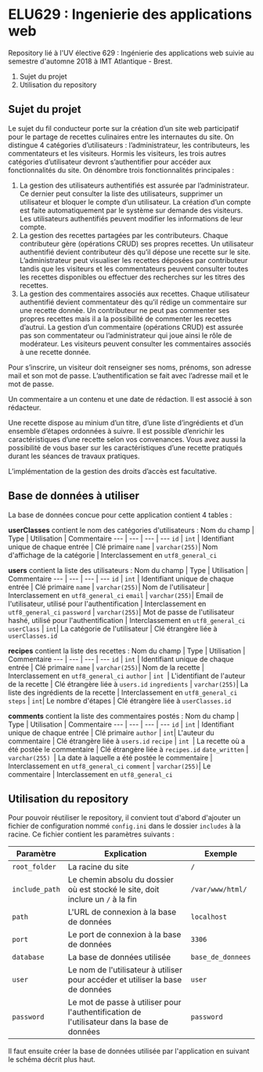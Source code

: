 # ELU629 : Ingenierie des applications web

Repository lié à l'UV élective 629 : Ingénierie des applications web suivie au semestre d'automne 2018 à IMT Atlantique - Brest.

1. Sujet du projet
2. Utilisation du repository

## Sujet du projet

Le sujet du fil conducteur porte sur la création d’un site web participatif pour le partage de recettes culinaires entre les internautes du site. On distingue 4 catégories d’utilisateurs : l’administrateur, les contributeurs, les commentateurs et les visiteurs. Hormis les visiteurs, les trois autres catégories d’utilisateur devront s’authentifier pour accéder aux fonctionnalités du site. On dénombre trois fonctionnalités principales :

1. La gestion des utilisateurs authentifiés est assurée par l’administrateur. Ce dernier peut consulter la liste des utilisateurs, supprimer un utilisateur et bloquer le compte d’un utilisateur. La création d’un compte est faite automatiquement par le système sur demande des visiteurs. Les utilisateurs authentifiés peuvent modifier les informations de leur compte.
2. La gestion des recettes partagées par les contributeurs. Chaque contributeur gère (opérations CRUD) ses propres recettes. Un utilisateur authentifié devient contributeur dès qu’il dépose une recette sur le site. L’administrateur peut visualiser les recettes déposées par contributeur tandis que les visiteurs et les commentateurs peuvent consulter toutes les recettes disponibles ou effectuer des recherches sur les titres des recettes.
3. La gestion des commentaires associés aux recettes. Chaque utilisateur authentifié devient commentateur dès qu’il rédige un commentaire sur une recette donnée. Un contributeur ne peut pas commenter ses propres recettes mais il a la possibilité de commenter les recettes d’autrui. La gestion d’un commentaire (opérations CRUD) est assurée pas son commentateur ou l’administrateur qui joue ainsi le rôle de modérateur. Les visiteurs peuvent consulter les commentaires associés à une recette donnée.

Pour s’inscrire, un visiteur doit renseigner ses noms, prénoms, son adresse mail et son mot de passe. L’authentification se fait avec l’adresse mail et le mot de passe.

Un commentaire a un contenu et une date de rédaction. Il est associé à son rédacteur.

Une recette dispose au minium d’un titre, d’une liste d’ingrédients et d’un ensemble d’étapes ordonnées à suivre. Il est possible d’enrichir les caractéristiques d’une recette selon vos convenances. Vous avez aussi la possibilité de vous baser sur les caractéristiques d’une recette pratiqués durant les séances de travaux pratiques.

L’implémentation de la gestion des droits d’accès est facultative.

## Base de données à utiliser

La base de données concue pour cette application contient 4 tables :

**userClasses** contient le nom des catégories d'utilisateurs :
Nom du champ | Type | Utilisation | Commentaire
--- | --- | --- | ---
`id` | `int` | Identifiant unique de chaque entrée | Clé primaire
`name` | `varchar(255)`| Nom d'affichage de la catégorie | Interclassement en `utf8_general_ci`

**users** contient la liste des utilisateurs :
Nom du champ | Type | Utilisation | Commentaire
--- | --- | --- | ---
`id` | `int` | Identifiant unique de chaque entrée | Clé primaire
`name` | `varchar(255)`| Nom de l'utilisateur | Interclassement en `utf8_general_ci`
`email` | `varchar(255)`| Email de l'utilisateur, utilisé pour l'authentification | Interclassement en `utf8_general_ci`
`password` | `varchar(255)`| Mot de passe de l'utilisateur hashé, utilisé pour l'authentification | Interclassement en `utf8_general_ci`
`userClass` | `int`| La catégorie de l'utilisateur | Clé étrangère liée à `userClasses.id`

**recipes** contient la liste des recettes :
Nom du champ | Type | Utilisation | Commentaire
--- | --- | --- | ---
`id` | `int` | Identifiant unique de chaque entrée | Clé primaire
`name` | `varchar(255)`| Nom de la recette | Interclassement en `utf8_general_ci`
`author` | `int `| L'identifiant de l'auteur de la recette | Clé étrangère liée à `users.id`
`ingredients` | `varchar(255)`| La liste des ingrédients de la recette | Interclassement en `utf8_general_ci`
`steps` | `int`| Le nombre d'étapes | Clé étrangère liée à `userClasses.id`

**comments** contient la liste des commentaires postés :
Nom du champ | Type | Utilisation | Commentaire
--- | --- | --- | ---
`id` | `int` | Identifiant unique de chaque entrée | Clé primaire
`author` | `int`| L'auteur du commentaire | Clé étrangère liée à `users.id`
`recipe` | `int `| La recette où a été postée le commentaire | Clé étrangère liée à `recipes.id`
`date_written` | `varchar(255) `| La date à laquelle a été postée le commentaire | Interclassement en `utf8_general_ci`
`comment` | `varchar(255)`| Le commentaire | Interclassement en `utf8_general_ci`

## Utilisation du repository

Pour pouvoir réutiliser le repository, il convient tout d'abord d'ajouter un fichier de configuration nommé `config.ini` dans le dossier `includes` à la racine. Ce fichier contient les paramètres suivants :

Paramètre | Explication | Exemple
--- | --- | ---
`root_folder` | La racine du site | `/`
`include_path` | Le chemin absolu du dossier où est stocké le site, doit inclure un `/` à la fin | `/var/www/html/`
`path` | L'URL de connexion à la base de données | `localhost`
`port` | Le port de connexion à la base de données | `3306`
`database` | La base de données utilisée | `base_de_donnees`
`user` | Le nom de l'utilisateur à utiliser pour accéder et utiliser la base de données | `user`
`password` | Le mot de passe à utiliser pour l'authentification de l'utilisateur dans la base de données | `password`

Il faut ensuite créer la base de données utilisée par l'application en suivant le schéma décrit plus haut.